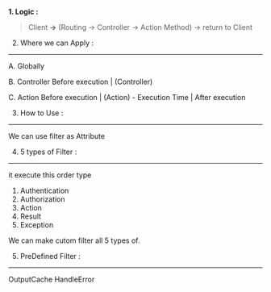**1. Logic :** 
> Client **->** (Routing -> Controller -> Action Method) -> return to Client


2. Where we can Apply :
-----------------------
A. Globally

B. Controller 
Before execution
    |
(Controller)
  
  
C. Action 
Before execution
    |
(Action) - Execution Time
    |
After execution

3. How to Use :
---------------
We can use filter as Attribute 

4. 5 types of Filter :
----------------------
it execute this order type
1. Authentication
2. Authorization
3. Action
4. Result
5. Exception

We can make cutom filter all 5 types of.

5. PreDefined Filter :
----------------------
OutputCache
HandleError


